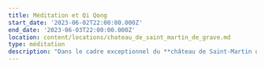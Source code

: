 ```yaml
---
title: Méditation et Qi Qong
start_date: '2023-06-02T22:00:00.000Z'
end_date: '2023-06-03T22:00:00.000Z'
location: content/locations/chateau_de_saint_martin_de_grave.md
type: méditation
description: "Dans le cadre exceptionnel du **château de Saint-Martin de Graves**, nous vous proposons un évènement unique qui associe Méditation et Qi Gong.\n\nLes **séances de méditation**, dispensées par **Frédéric CHASTELAS**, seront **l’opportunité d’apprendre et de pratiquer la méditation** et de découvrir comment nos croyances limitantes peuvent être à l’origine de nos malaises et maladies.\n\n***\n\nLes séances de Qi Gong, dispensées par\\*\\* Audrey ALLEMAND\\*\\*, **double médaille d’or en coupe de France.**\n\nProgramme de Qi Gong pour la session de mars 2023\_: Soutenir son énergie vitale grâce à un Qi Gong Taoïste, toujours en lien avec la médecine traditionnelle chinoise. Apprentissage du « Qi Gong Taoïste des 5 organes Yin » en entier.&#x20;\n\nObjectifs : Tonification du Poumon, Rein, Foie, Coeur, Rate par le mouvement, la respiration et d'autres techniques de visualisation.\n\nLe plus : Étude du Yang Sheng de la saison du printemps présentant des conseils théoriques et pratiques (auto-massages) pour l'entretien de la vie, le maintien de la santé et ainsi avancer dans l'année le plus sereinement possible.\n\n***\n\n![](https://res.cloudinary.com/guikem/image/upload/v1662248963/Capture_d_e_cran_2022-09-04_a_01.48.58_bv6vik.png \"\")\n\n***\n\n**Détails pratiques (prix, comment s’inscrire...)**\t\t\t&#x9;\n\nQuatre \\*\\*tarifs \\*\\*selon si:\n\n&#x20;   1\\. Participation externe enseignement seul (sans hébergement- sans repas) : 180€\n\n&#x20;   2\\. Participation externe enseignement + repas : 230€\n\n&#x20;   3\\. Enseignement + repas + 1nuit . chambre en dortoir seul : 280€ . chambre en dortoir partagé (2 petits lits séparés) : 250€/ pers . chambre seul en mobil home : 310€ . chambre seule en maison : 335€\n\n&#x20;   4\\. Enseignement + repas + 2 nuits : + 30€ sur chaque prix selon la catégorie d'hébergement\n\n**Inscriptions** et  **infos** auprès de Karine SANTA au  [06 24 54 37 11](tel:0624543711 \"\") ou par email [contact@lagrandemaison34.fr](https://fredericchastelas.com/stages-et-cours/contact@lagrandemaison34.fr \"\")\n"
---
```


